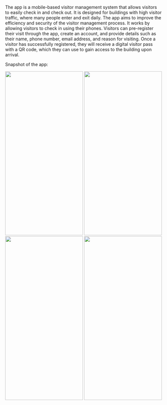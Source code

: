 The app is a mobile-based visitor management system that allows visitors to easily check in and check out. It is designed for buildings with high visitor traffic, where many people enter and exit daily. The app aims to improve the efficiency and security of the visitor management process. It works by allowing visitors to check in using their phones. Visitors can pre-register their visit through the app, create an account, and provide details such as their name, phone number, email address, and reason for visiting. Once a visitor has successfully registered, they will receive a digital visitor pass with a QR code, which they can use to gain access to the building upon arrival.

Snapshot of the app:


<img src="https://github.com/user-attachments/assets/14eccdab-9992-4b78-bc25-c5f80893eb60" width="250" height="527"> <img src="https://github.com/user-attachments/assets/32d578fa-5a2b-4d9f-8cc5-fcefc33b8593" width="250" height="527"> <img src="https://github.com/user-attachments/assets/32d578fa-5a2b-4d9f-8cc5-fcefc33b8593" width="250" height="527"> <img src="https://github.com/user-attachments/assets/32d578fa-5a2b-4d9f-8cc5-fcefc33b8593" width="250" height="527">

